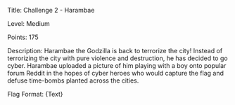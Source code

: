Title: Challenge 2 - Harambae

Level: Medium

Points: 175

Description: Harambae the Godzilla is back to terrorize the city! Instead of terrorizing the city with pure violence and destruction, he has decided to go cyber. Harambae uploaded a picture of him playing with a boy onto popular forum Reddit in the hopes of cyber heroes who would capture the flag and defuse time-bombs planted across the cities.

Flag Format: {Text}
